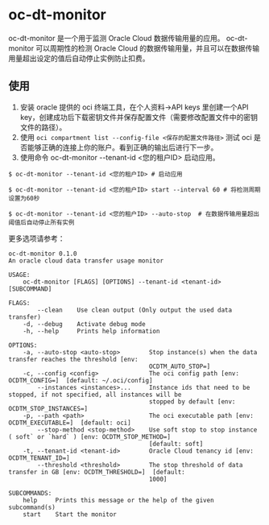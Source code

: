 # oc-dt-monitor

oc-dt-monitor 是一个用于监测 Oracle Cloud 数据传输用量的应用。
oc-dt-monitor 可以周期性的检测 Oracle Cloud 的数据传输用量，并且可以在数据传输用量超出设定的值后自动停止实例防止扣费。

## 使用

1. 安装 oracle 提供的 oci 终端工具，在个人资料->API keys 里创建一个API key，创建成功后下载密钥文件并保存配置文件（需要修改配置文件中的密钥文件的路径）。
2. 使用 `oci compartment list --config-file <保存的配置文件路径>` 测试 oci 是否能够正确的连接上你的账户。看到正确的输出后进行下一步。
3. 使用命令 oc-dt-monitor --tenant-id <您的租户ID> 启动应用。

``` shell
$ oc-dt-monitor --tenant-id <您的租户ID> # 启动应用

$ oc-dt-monitor --tenant-id <您的租户ID> start --interval 60 # 将检测周期设置为60秒

$ oc-dt-monitor --tenant-id <您的租户ID> --auto-stop  # 在数据传输用量超出阈值后自动停止所有实例
```

更多选项请参考：

```
oc-dt-monitor 0.1.0
An oracle cloud data transfer usage monitor

USAGE:
    oc-dt-monitor [FLAGS] [OPTIONS] --tenant-id <tenant-id> [SUBCOMMAND]

FLAGS:
        --clean    Use clean output (Only output the used data transfer)
    -d, --debug    Activate debug mode
    -h, --help     Prints help information

OPTIONS:
    -a, --auto-stop <auto-stop>        Stop instance(s) when the data transfer reaches the threshold [env:
                                       OCDTM_AUTO_STOP=]
    -c, --config <config>              The oci config path [env: OCDTM_CONFIG=]  [default: ~/.oci/config]
        --instances <instances>...     Instance ids that need to be stopped, if not specified, all instances will be
                                       stopped by default [env: OCDTM_STOP_INSTANCES=]
    -p, --path <path>                  The oci executable path [env: OCDTM_EXECUTABLE=]  [default: oci]
        --stop-method <stop-method>    Use soft stop to stop instance ( soft` or `hard` ) [env: OCDTM_STOP_METHOD=]
                                       [default: soft]
    -t, --tenant-id <tenant-id>        Oracle Cloud tenancy id [env: OCDTM_TENANT_ID=]
        --threshold <threshold>        The stop threshold of data transfer in GB [env: OCDTM_THRESHOLD=]  [default:
                                       1000]

SUBCOMMANDS:
    help     Prints this message or the help of the given subcommand(s)
    start    Start the monitor
```